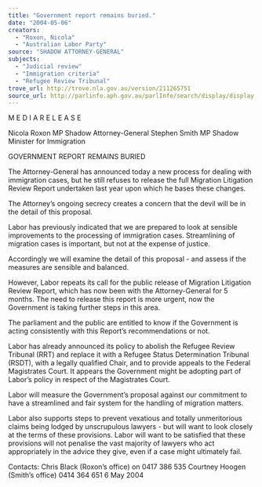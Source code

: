 ```yaml
---
title: "Government report remains buried."
date: "2004-05-06"
creators:
  - "Roxon, Nicola"
  - "Australian Labor Party"
source: "SHADOW ATTORNEY-GENERAL"
subjects:
  - "Judicial review"
  - "Immigration criteria"
  - "Refugee Review Tribunal"
trove_url: http://trove.nla.gov.au/version/211265751
source_url: http://parlinfo.aph.gov.au/parlInfo/search/display/display.w3p;query=Id%3A%22media/pressrel/QJEC6%22
---
```


 

 M E D I A  R E L E A S E   

 

 Nicola Roxon MP  Shadow Attorney-General  Stephen Smith MP  Shadow Minister for Immigration   

 

 GOVERNMENT REPORT REMAINS BURIED   

 The Attorney-General has announced today a new process for dealing with immigration  cases, but he still refuses to release the full Migration Litigation Review Report  undertaken last year upon which he bases these changes.   

 The Attorney’s ongoing secrecy creates a concern that the devil will be in the detail of  this proposal.   

 Labor has previously indicated that we are prepared to look at sensible improvements to  the processing of immigration cases.   Streamlining of migration cases is important, but  not at the expense of justice.   

 Accordingly we will examine the detail of this proposal - and assess if the measures are  sensible and balanced.   

 However, Labor repeats its call for the public release of Migration Litigation Review  Report, which has now been with the Attorney-General for 5 months.  The need to  release this report is more urgent, now the Government is taking further steps in this area.   

 The parliament and the public are entitled to know if the Government is acting  consistently with this Report’s recommendations or not.     

 Labor has already announced its policy to abolish the Refugee Review Tribunal (RRT)  and replace it with a Refugee Status Determination Tribunal (RSDT), with a legally  qualified Chair, and to provide appeals to the Federal Magistrates Court.  It appears the  Government might be adopting part of Labor’s policy in respect of the Magistrates Court.   

 Labor will measure the Government’s proposal against our commitment to have a  streamlined and fair system for the handling of migration matters.   

 Labor also supports steps to prevent vexatious and totally unmeritorious claims being  lodged by unscrupulous lawyers - but will want to look closely at the terms of these  provisions.  Labor will want to be satisfied that these provisions will not penalise the vast  majority of lawyers who act appropriately in the advice they give, even if a case might  ultimately fail. 

 

 Contacts:  Chris Black (Roxon’s office) on 0417 386 535  Courtney Hoogen (Smith’s office) 0414 364 651   6 May 2004   


